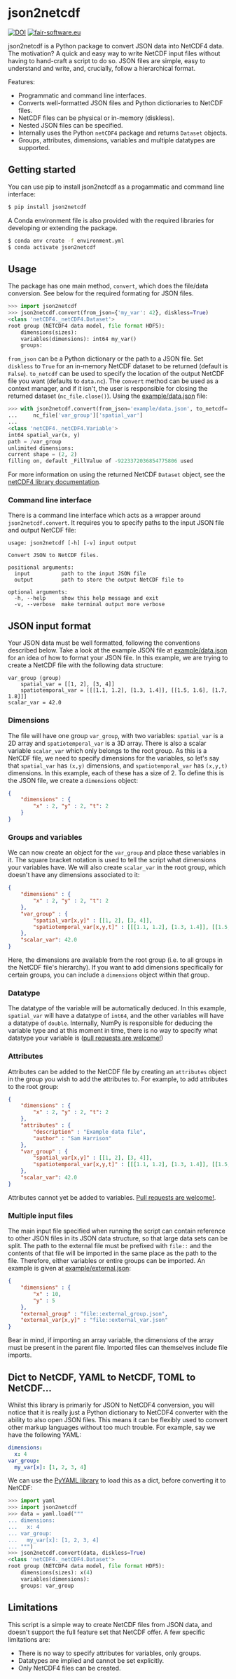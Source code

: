 # json2netcdf

[![DOI](https://zenodo.org/badge/DOI/10.5281/zenodo.4286216.svg)](https://doi.org/10.5281/zenodo.4286216)
[![fair-software.eu](https://img.shields.io/badge/fair--software.eu-%E2%97%8F%20%20%E2%97%8F%20%20%E2%97%8B%20%20%E2%97%8F%20%20%E2%97%8B-orange)](https://fair-software.eu)

json2netcdf is a Python package to convert JSON data into NetCDF4 data. The motivation? A quick and easy way to write NetCDF input files without having to hand-craft a script to do so. JSON files are simple, easy to understand and write, and, crucially, follow a hierarchical format.

Features:
- Programmatic and command line interfaces.
- Converts well-formatted JSON files and Python dictionaries to NetCDF files.
- NetCDF files can be physical or in-memory (diskless).
- Nested JSON files can be specified.
- Internally uses the Python `netCDF4` package and returns `Dataset` objects.
- Groups, attributes, dimensions, variables and multiple datatypes are supported.

## Getting started

You can use pip to install json2netcdf as a progammatic and command line interface:

```bash
$ pip install json2netcdf
```

A Conda environment file is also provided with the required libraries for developing or extending the package.

```bash
$ conda env create -f environment.yml
$ conda activate json2netcdf
```

## Usage

The package has one main method, `convert`, which does the file/data conversion. See below for the required formating for JSON files.

```python
>>> import json2netcdf
>>> json2netcdf.convert(from_json={'my_var': 42}, diskless=True)
<class 'netCDF4._netCDF4.Dataset'>
root group (NETCDF4 data model, file format HDF5):
    dimensions(sizes):
    variables(dimensions): int64 my_var()
    groups:
```

`from_json` can be a Python dictionary or the path to a JSON file. Set `diskless` to `True` for an in-memory NetCDF dataset to be returned (default is `False`). `to_netcdf` can be used to specify the location of the output NetCDF file you want (defaults to `data.nc`). The `convert` method can be used as a context manager, and if it isn't, the user is responsible for closing the returned dataset (`nc_file.close()`). Using the [example/data.json](./example/data.json) file:

```python
>>> with json2netcdf.convert(from_json='example/data.json', to_netcdf='data.nc') as nc_file:
...     nc_file['var_group']['spatial_var']
...
<class 'netCDF4._netCDF4.Variable'>
int64 spatial_var(x, y)
path = /var_group
unlimited dimensions:
current shape = (2, 2)
filling on, default _FillValue of -9223372036854775806 used
``` 

For more information on using the returned NetCDF `Dataset` object, see the [netCDF4 library documentation](https://unidata.github.io/netcdf4-python/).

### Command line interface

There is a command line interface which acts as a wrapper around `json2netcdf.convert`. It requires you to specify paths to the input JSON file and output NetCDF file:

```
usage: json2netcdf [-h] [-v] input output

Convert JSON to NetCDF files.

positional arguments:
  input          path to the input JSON file
  output         path to store the output NetCDF file to

optional arguments:
  -h, --help     show this help message and exit
  -v, --verbose  make terminal output more verbose
```

## JSON input format

Your JSON data must be well formatted, following the conventions described below. Take a look at the example JSON file at [example/data.json](./example/data.json) for an idea of how to format your JSON file. In this example, we are trying to create a NetCDF file with the following data structure:

```
var_group (group)
    spatial_var = [[1, 2], [3, 4]]
    spatiotemporal_var = [[[1.1, 1.2], [1.3, 1.4]], [[1.5, 1.6], [1.7, 1.8]]]
scalar_var = 42.0
```

### Dimensions

The file will have one group `var_group`, with two variables: `spatial_var` is a 2D array and `spatiotemporal_var` is a 3D array. There is also a scalar variable `scalar_var` which only belongs to the root group. As this is a NetCDF file, we need to specify dimensions for the variables, so let's say that `spatial_var` has `(x,y)` dimensions, and `spatiotemporal_var` has `(x,y,t)` dimensions. In this example, each of these has a size of 2. To define this is the JSON file, we create a `dimensions` object:

```json
{
    "dimensions" : {
        "x" : 2, "y" : 2, "t": 2
    }
}
```

### Groups and variables

We can now create an object for the `var_group` and place these variables in it. The square bracket notation is used to tell the script what dimensions your variables have. We will also create `scalar_var` in the root group, which doesn't have any dimensions associated to it:

```json
{
    "dimensions" : {
        "x" : 2, "y" : 2, "t": 2
    },
    "var_group" : {
        "spatial_var[x,y]" : [[1, 2], [3, 4]],
        "spatiotemporal_var[x,y,t]" : [[[1.1, 1.2], [1.3, 1.4]], [[1.5, 1.6], [1.7, 1.8]]]
    },
    "scalar_var": 42.0
}
```

Here, the dimensions are available from the root group (i.e. to all groups in the NetCDF file's hierarchy). If you want to add dimensions specifically for certain groups, you can include a `dimensions` object within that group.

### Datatype 

The datatype of the variable will be automatically deduced. In this example, `spatial_var` will have a datatype of `int64`, and the other variables will have a datatype of `double`. Internally, NumPy is responsible for deducing the variable type and at this moment in time, there is no way to specify what datatype your variable is ([pull requests are welcome!](./CONTRIBUTING.md))

### Attributes

Attributes can be added to the NetCDF file by creating an `attributes` object in the group you wish to add the attributes to. For example, to add attributes to the root group:

```json
{
    "dimensions" : {
        "x" : 2, "y" : 2, "t": 2
    },
    "attributes" : {
        "description" : "Example data file",
        "author" : "Sam Harrison"
    },
    "var_group" : {
        "spatial_var[x,y]" : [[1, 2], [3, 4]],
        "spatiotemporal_var[x,y,t]" : [[[1.1, 1.2], [1.3, 1.4]], [[1.5, 1.6], [1.7, 1.8]]]
    },
    "scalar_var": 42.0
}
```

Attributes cannot yet be added to variables. [Pull requests are welcome!](./CONTRIBUTING.md).

### Multiple input files

The main input file specified when running the script can contain reference to other JSON files in its JSON data structure, so that large data sets can be split. The path to the external file must be prefixed with `file::` and the contents of that file will be imported in the same place as the path to the file. Therefore, either variables or entire groups can be imported. An example is given at [example/external.json](external.json):

```json
{
    "dimensions" : {
        "x" : 10,
        "y" : 5
    },
    "external_group" : "file::external_group.json",
    "external_var[x,y]" : "file::external_var.json"
}
```

Bear in mind, if importing an array variable, the dimensions of the array must be present in the parent file. Imported files can themselves include file imports.

## Dict to NetCDF, YAML to NetCDF, TOML to NetCDF...

Whilst this library is primarily for JSON to NetCDF4 conversion, you will notice that it is really just a Python dictionary to NetCDF4 converter with the ability to also open JSON files. This means it can be flexibly used to convert other markup languages without too much trouble. For example, say we have the following YAML:

```yaml
dimensions:
  x: 4
var_group:
  my_var[x]: [1, 2, 3, 4]
```

We can use the [PyYAML library](https://pyyaml.org/wiki/PyYAMLDocumentation) to load this as a dict, before converting it to NetCDF:

```python
>>> import yaml
>>> import json2netcdf
>>> data = yaml.load("""
... dimensions:
...   x: 4
... var_group:
...   my_var[x]: [1, 2, 3, 4]
... """)
>>> json2netcdf.convert(data, diskless=True)
<class 'netCDF4._netCDF4.Dataset'>
root group (NETCDF4 data model, file format HDF5):
    dimensions(sizes): x(4)
    variables(dimensions):
    groups: var_group
```

## Limitations

This script is a simple way to create NetCDF files from JSON data, and doesn't support the full feature set that NetCDF offer. A few specific limitations are:
- There is no way to specify attributes for variables, only groups.
- Datatypes are implied and cannot be set explicitly.
- Only NetCDF4 files can be created.